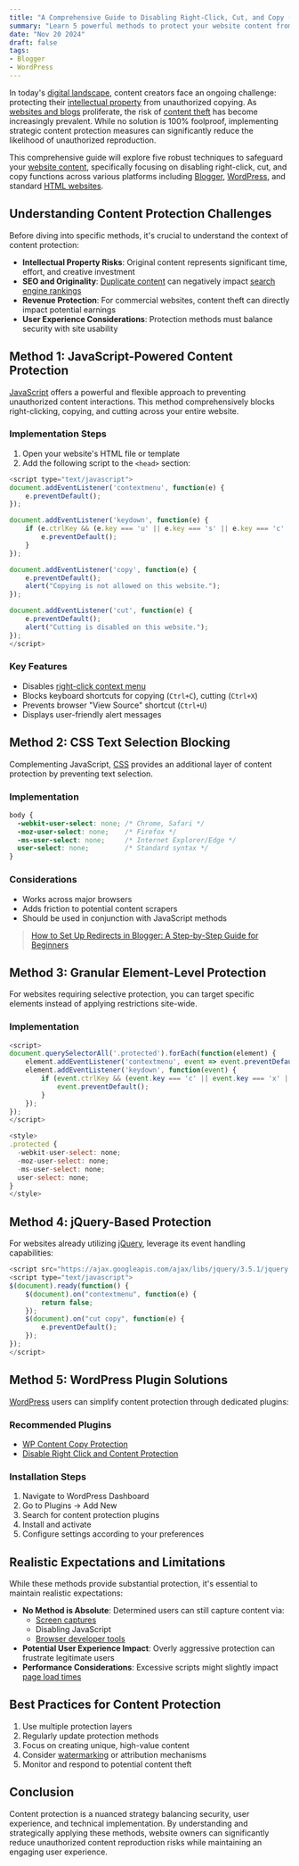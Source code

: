 ```yaml
---
title: "A Comprehensive Guide to Disabling Right-Click, Cut, and Copy (Blogger | Wordpress)"
summary: "Learn 5 powerful methods to protect your website content from unauthorized copying. Discover JavaScript, CSS, and WordPress techniques to disable right-click, cut, and copy functions across different platforms. Safeguard your intellectual property effectively."
date: "Nov 20 2024"
draft: false
tags:
- Blogger
- WordPress
---
```


In today's [digital landscape](https://en.wikipedia.org/wiki/Digital_world), content creators face an ongoing challenge: protecting their [intellectual property](https://www.wipo.int/about-ip/en/) from unauthorized copying. As [websites and blogs](https://www.statista.com/statistics/277125/number-of-blogs-worldwide/) proliferate, the risk of [content theft](https://www.copyright.gov/help/faq/faq-definition.html) has become increasingly prevalent. While no solution is 100% foolproof, implementing strategic content protection measures can significantly reduce the likelihood of unauthorized reproduction.

This comprehensive guide will explore five robust techniques to safeguard your [website content](https://searchenginejournal.com/website-content/479383/), specifically focusing on disabling right-click, cut, and copy functions across various platforms including [Blogger](https://www.blogger.com/), [WordPress](https://wordpress.org/), and standard [HTML websites](https://developer.mozilla.org/en-US/docs/Web/HTML).

## Understanding Content Protection Challenges

Before diving into specific methods, it's crucial to understand the context of content protection:

- **Intellectual Property Risks**: Original content represents significant time, effort, and creative investment
- **SEO and Originality**: [Duplicate content](https://ahrefs.com/blog/duplicate-content/) can negatively impact [search engine rankings](https://www.semrush.com/blog/google-ranking/)
- **Revenue Protection**: For commercial websites, content theft can directly impact potential earnings
- **User Experience Considerations**: Protection methods must balance security with site usability

## Method 1: JavaScript-Powered Content Protection

[JavaScript](https://developer.mozilla.org/en-US/docs/Web/JavaScript) offers a powerful and flexible approach to preventing unauthorized content interactions. This method comprehensively blocks right-clicking, copying, and cutting across your entire website.

### Implementation Steps

1. Open your website's HTML file or template
2. Add the following script to the `<head>` section:

```javascript
<script type="text/javascript">
document.addEventListener('contextmenu', function(e) {
    e.preventDefault();
});

document.addEventListener('keydown', function(e) {
    if (e.ctrlKey && (e.key === 'u' || e.key === 's' || e.key === 'c' || e.key === 'x')) {
        e.preventDefault();
    }
});

document.addEventListener('copy', function(e) {
    e.preventDefault();
    alert("Copying is not allowed on this website.");
});

document.addEventListener('cut', function(e) {
    e.preventDefault();
    alert("Cutting is disabled on this website.");
});
</script>
```

### Key Features
- Disables [right-click context menu](https://www.w3schools.com/jsref/event_oncontextmenu.asp)
- Blocks keyboard shortcuts for copying (`Ctrl+C`), cutting (`Ctrl+X`)
- Prevents browser "View Source" shortcut (`Ctrl+U`)
- Displays user-friendly alert messages

## Method 2: CSS Text Selection Blocking

Complementing JavaScript, [CSS](https://developer.mozilla.org/en-US/docs/Web/CSS) provides an additional layer of content protection by preventing text selection.

### Implementation

```css
body {
  -webkit-user-select: none; /* Chrome, Safari */
  -moz-user-select: none;    /* Firefox */
  -ms-user-select: none;     /* Internet Explorer/Edge */
  user-select: none;         /* Standard syntax */
}
```

### Considerations
- Works across major browsers
- Adds friction to potential content scrapers
- Should be used in conjunction with JavaScript methods

> [How to Set Up Redirects in Blogger: A Step-by-Step Guide for Beginners](https://exonoob.in/blog/set-redirection-in-blogger/)

## Method 3: Granular Element-Level Protection

For websites requiring selective protection, you can target specific elements instead of applying restrictions site-wide.

### Implementation

```javascript
<script>
document.querySelectorAll('.protected').forEach(function(element) {
    element.addEventListener('contextmenu', event => event.preventDefault());
    element.addEventListener('keydown', function(event) {
        if (event.ctrlKey && (event.key === 'c' || event.key === 'x' || event.key === 'u')) {
            event.preventDefault();
        }
    });
});
</script>

<style>
.protected {
  -webkit-user-select: none;
  -moz-user-select: none;
  -ms-user-select: none;
  user-select: none;
}
</style>
```

## Method 4: jQuery-Based Protection

For websites already utilizing [jQuery](https://jquery.com/), leverage its event handling capabilities:

```javascript
<script src="https://ajax.googleapis.com/ajax/libs/jquery/3.5.1/jquery.min.js"></script>
<script type="text/javascript">
$(document).ready(function() {
    $(document).on("contextmenu", function(e) {
        return false;
    });
    $(document).on("cut copy", function(e) {
        e.preventDefault();
    });
});
</script>
```

## Method 5: WordPress Plugin Solutions

[WordPress](https://wordpress.org/) users can simplify content protection through dedicated plugins:

### Recommended Plugins
- [WP Content Copy Protection](https://wordpress.org/plugins/wp-content-copy-protector/)
- [Disable Right Click and Content Protection](https://wordpress.org/plugins/disabled-source-disabled-right-click-and-content-protection/)

### Installation Steps
1. Navigate to WordPress Dashboard
2. Go to Plugins → Add New
3. Search for content protection plugins
4. Install and activate
5. Configure settings according to your preferences

## Realistic Expectations and Limitations

While these methods provide substantial protection, it's essential to maintain realistic expectations:

- **No Method is Absolute**: Determined users can still capture content via:
  - [Screen captures](https://support.microsoft.com/en-us/windows/how-to-take-and-annotate-screenshots-bf2cfb5c-b2f5-0b4d-0b34-c83f855c94d8)
  - Disabling JavaScript
  - [Browser developer tools](https://developer.chrome.com/docs/devtools/)
- **Potential User Experience Impact**: Overly aggressive protection can frustrate legitimate users
- **Performance Considerations**: Excessive scripts might slightly impact [page load times](https://developers.google.com/web/fundamentals/performance/why-performance-matters)

## Best Practices for Content Protection

1. Use multiple protection layers
2. Regularly update protection methods
3. Focus on creating unique, high-value content
4. Consider [watermarking](https://en.wikipedia.org/wiki/Watermark) or attribution mechanisms
5. Monitor and respond to potential content theft

## Conclusion

Content protection is a nuanced strategy balancing security, user experience, and technical implementation. By understanding and strategically applying these methods, website owners can significantly reduce unauthorized content reproduction risks while maintaining an engaging user experience.
